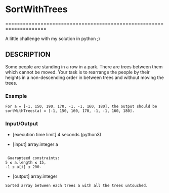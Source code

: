 # SortWithTrees                                                                    

====================================================================

A little challenge with my solution in python ;) 


## DESCRIPTION

Some people are standing in a row in a park. There are trees between them which cannot be moved. Your task is to rearrange the people by their heights in a non-descending order in between trees and without moving the trees.

### Example
```
For a = [-1, 150, 190, 170, -1, -1, 160, 180], the output should be
sortWithTrees(a) = [-1, 150, 160, 170, -1, -1, 160, 180].
```

### Input/Output

  * [execution time limit] 4 seconds (python3)

  * [input] array.integer a

```If a[i] = -1, then the ith position is occupied by a tree. Otherwise a[i] is the height of a person standing in the ith position.

 Guaranteed constraints:
5 ≤ a.length ≤ 15,
-1 ≤ a[i] ≤ 200.
```

  * [output] array.integer

```Sorted array between each trees a with all the trees untouched.```

